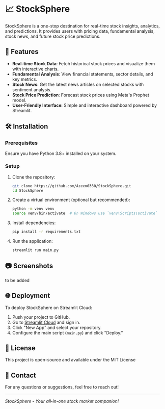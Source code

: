 # 📈 StockSphere

StockSphere is a one-stop destination for real-time stock insights, analytics, and predictions. It provides users with pricing data, fundamental analysis, stock news, and future stock price predictions.

## 🚀 Features

- **Real-time Stock Data**: Fetch historical stock prices and visualize them with interactive charts.
- **Fundamental Analysis**: View financial statements, sector details, and key metrics.
- **Stock News**: Get the latest news articles on selected stocks with sentiment analysis.
- **Stock Price Prediction**: Forecast stock prices using Meta's Prophet model.
- **User-Friendly Interface**: Simple and interactive dashboard powered by Streamlit.

## 🛠️ Installation

### Prerequisites
Ensure you have Python 3.8+ installed on your system.

### Setup

1. Clone the repository:
   ```sh
   git clone https://github.com/Azeen0330/StockSphere.git
   cd StockSphere
   ```
2. Create a virtual environment (optional but recommended):
   ```sh
   python -m venv venv
   source venv/bin/activate  # On Windows use `venv\Scripts\activate`
   ```
3. Install dependencies:
   ```sh
   pip install -r requirements.txt
   ```
4. Run the application:
   ```sh
   streamlit run main.py
   ```

## 📷 Screenshots
to be added

## 🌐 Deployment
To deploy StockSphere on Streamlit Cloud:

1. Push your project to GitHub.
2. Go to [Streamlit Cloud](https://share.streamlit.io/) and sign in.
3. Click "New App" and select your repository.
4. Configure the main script (`main.py`) and click "Deploy."

## 📝 License
This project is open-source and available under the MIT License

## 📩 Contact
For any questions or suggestions, feel free to reach out!

---
_StockSphere - Your all-in-one stock market companion!_